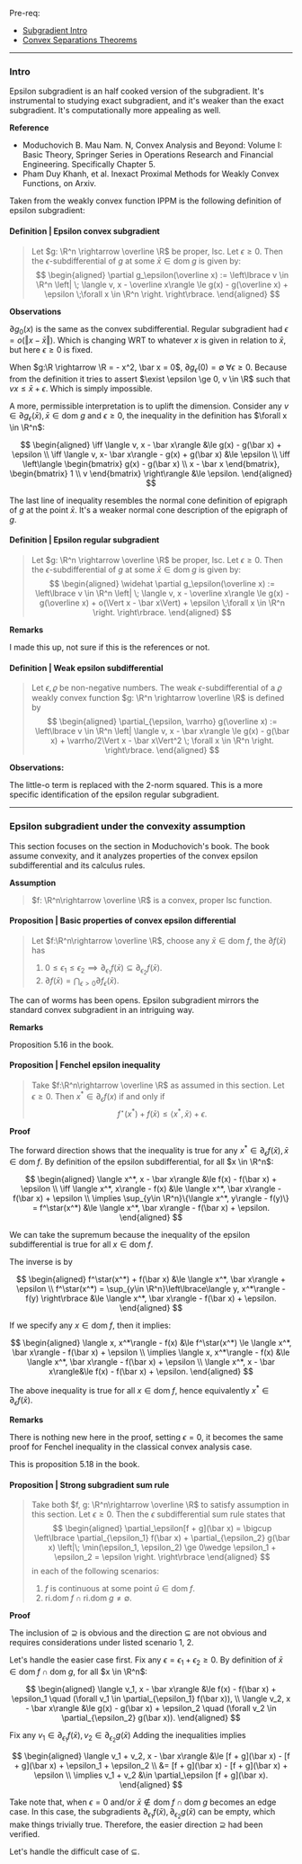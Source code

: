 Pre-req: 
- [Subgradient Intro](Subgradient%20Intro.md)
- [Convex Separations Theorems](../CVX%20Geometry/Strict%20Separations%20Theorem.md)


---
### **Intro**

Epsilon subgradient is an half cooked version of the subgradient. 
It's instrumental to studying exact subgradient, and it's weaker than the exact subgradient. 
It's computationally more appealing as well. 

**Reference**

- Moduchovich B. Mau Nam. N, Convex Analysis and Beyond: Volume I: Basic Theory, Springer Series in Operations Research and Financial Engineering. Specifically Chapter 5. 
- Pham Duy Khanh, et al. Inexact Proximal Methods for Weakly Convex Functions, on Arxiv. 

Taken from the weakly convex function IPPM is the following definition of epsilon subgradient: 

#### **Definition | Epsilon convex subgradient**
> Let $g: \R^n \rightarrow \overline \R$ be proper, lsc. 
> Let $\epsilon \ge 0$. 
> Then the $\epsilon$-subdifferential of $g$ at some $\bar x \in \text{dom}\;g$ is given by: 
> $$
> \begin{aligned}
>     \partial g_\epsilon(\overline x) := 
>     \left\lbrace
>         v \in \R^n \left| \; 
>             \langle v, x - \overline x\rangle \le 
>             g(x) - g(\overline x) + \epsilon \;\forall x \in \R^n
>         \right. 
>     \right\rbrace.
> \end{aligned}
> $$

**Observations**

$\partial g_0(x)$ is the same as the convex subdifferential. 
Regular subgradient had $\epsilon = o(\Vert x - \bar x\Vert)$. 
Which is changing WRT to whatever $x$ is given in relation to $\bar x$, but here $\epsilon \ge 0$ is fixed. 


When $g:\R \rightarrow \R = - x^2, \bar x = 0$, $\partial g_\epsilon(0) = \emptyset \;\forall \epsilon \ge 0$. 
Because from the definition it tries to assert $\exist \epsilon \ge 0, v \in \R$ such that $vx \le \bar x + \epsilon$. 
Which is simply impossible. 

A more, permissible interpretation is to uplift the dimension. 
Consider any $v \in \partial g_\epsilon(\bar x), \bar x \in \text{dom }g$ and $\epsilon \ge 0$, the inequality in the definition has $\forall x \in \R^n$: 

$$
\begin{aligned}
    \iff 
    \langle v, x - \bar x\rangle &\le g(x) - g(\bar x) + \epsilon 
    \\
    \iff 
    \langle v, x- \bar x\rangle - g(x) + g(\bar x) 
    &\le \epsilon
    \\
    \iff 
    \left\langle 
        \begin{bmatrix}
            g(x) - g(\bar x) \\ x - \bar x
        \end{bmatrix}, 
        \begin{bmatrix}
            1 \\ v
        \end{bmatrix}
    \right\rangle &\le \epsilon. 
\end{aligned}
$$

The last line of inequality resembles the normal cone definition of epigraph of $g$ at the point $\bar x$. 
It's a weaker normal cone description of the epigraph of $g$. 


#### **Definition | Epsilon regular subgradient**
> Let $g: \R^n \rightarrow \overline \R$ be proper, lsc. 
> Let $\epsilon \ge 0$. 
> Then the $\epsilon$-subdifferential of $g$ at some $\bar x \in \text{dom}\;g$ is given by: 
> $$
> \begin{aligned}
>     \widehat \partial g_\epsilon(\overline x) := 
>     \left\lbrace
>         v \in \R^n \left| \; 
>             \langle v, x - \overline x\rangle \le 
>             g(x) - g(\overline x) + o(\Vert x - \bar x\Vert) + \epsilon \;\forall x \in \R^n
>         \right. 
>     \right\rbrace.
> \end{aligned}
> $$


**Remarks**

I made this up, not sure if this is the references or not. 


#### **Definition | Weak epsilon subdifferential**
> Let $\epsilon, \varrho$ be non-negative numbers. 
> The weak $\epsilon$-subdifferential of a $\varrho$ weakly convex function $g: \R^n \rightarrow \overline \R$ is defined by 
> $$
> \begin{aligned}
>     \partial_{\epsilon, \varrho} g(\overline x) := 
>     \left\lbrace
>         v \in \R^n \left| 
>             \langle v, x - \bar x\rangle \le 
>             g(x) - g(\bar x) + \varrho/2\Vert x - \bar x\Vert^2 \; \forall x \in \R^n
>         \right.
>     \right\rbrace. 
> \end{aligned}
> $$

**Observations:**

The little-o term is replaced with the 2-norm squared. 
This is a more specific identification of the epsilon regular subgradient. 


---
### **Epsilon subgradient under the convexity assumption**

This section focuses on the section in Moduchovich's book. 
The book assume convexity, and it analyzes properties of the convex epsilon subdifferential and its calculus rules. 

**Assumption**

> $f: \R^n\rightarrow \overline \R$ is a convex, proper lsc function. 





#### **Proposition | Basic properties of convex epsilon differential**
> Let $f:\R^n\rightarrow \overline \R$, choose any $\bar x \in \text{dom }f$, the $\partial f(\bar x)$ has 
> 1. $0\le\epsilon_1\le \epsilon_2\implies \partial_{\epsilon_1}f(\bar x)\subseteq \partial_{\epsilon_2}f(\bar x)$. 
> 2. $\partial f(\bar x) = \bigcap_{\epsilon > 0}\partial f_\epsilon(\bar x)$. 


The can of worms has been opens. 
Epsilon subgradient mirrors the standard convex subgradient in an intriguing way. 

**Remarks**

Proposition 5.16 in the book. 

#### **Proposition | Fenchel epsilon inequality**
> Take $f:\R^n\rightarrow \overline \R$ as assumed in this section. 
> Let $\epsilon \ge 0$. 
> Then $x^* \in \partial_\epsilon f(x)$ if and only if 
> $$
>     f^\star(x^*) + f(\bar x) \le \langle x^*, \bar x\rangle + \epsilon.
> $$

**Proof**

The forward direction shows that the inequality is true for any $x^* \in \partial_\epsilon f(\bar x), \bar x \in \text{dom}\; f$. 
By definition of the epsilon subdifferential, for all $x \in \R^n$: 

$$
\begin{aligned}
    \langle x^*, x - \bar x\rangle 
    &\le f(x) - f(\bar x) + \epsilon
    \\
    \iff 
    \langle x^*, x\rangle - f(x) &\le 
    \langle x^*, \bar x\rangle - f(\bar x) + \epsilon
    \\
    \implies 
    \sup_{y\in \R^n}\{\langle x^*, y\rangle - f(y)\} = 
    f^\star(x^*) &\le 
    \langle x^*, \bar x\rangle - f(\bar x) + \epsilon. 
\end{aligned}
$$

We can take the supremum because the inequality of the epsilon subdifferential is true for all $x \in \text{dom}\; f$. 

The inverse is by 

$$
\begin{aligned}
    f^\star(x^*) + f(\bar x) 
    &\le \langle x^*, \bar x\rangle + \epsilon
    \\
    f^\star(x^*) = 
    \sup_{y\in \R^n}\left\lbrace\langle y, x^*\rangle - f(y) \right\rbrace
    &\le 
    \langle x^*, \bar x\rangle - f(\bar x)  + \epsilon. 
\end{aligned}
$$

If we specify any $x \in \text{dom}\; f$, then it implies: 

$$
\begin{aligned}
    \langle x, x^*\rangle - f(x) 
    &\le f^\star(x^*) 
    \le \langle x^*, \bar x\rangle - f(\bar x) + \epsilon
    \\
    \implies 
    \langle x, x^*\rangle - f(x) 
    &\le
    \langle x^*, \bar x\rangle - f(\bar x) + \epsilon
    \\
    \langle x^*, x - \bar x\rangle&\le 
    f(x) - f(\bar x) + \epsilon. 
\end{aligned}
$$

The above inequality is true for all $x\in \text{dom}\; f$, hence equivalently $x^*\in \partial_\epsilon f(\bar x)$. 

**Remarks**

There is nothing new here in the proof, setting $\epsilon = 0$, it becomes the same proof for Fenchel inequality in the classical convex analysis case. 

This is proposition 5.18 in the book. 


#### **Proposition | Strong subgradient sum rule**
> Take both $f, g: \R^n\rightarrow \overline \R$ to satisfy assumption in this section. 
> Let $\epsilon \ge 0$. 
> Then the $\epsilon$ subdifferential sum rule states that 
> $$
> \begin{aligned}
>     \partial_\epsilon[f + g](\bar x) = 
>     \bigcup \left\lbrace
>         \partial_{\epsilon_1} f(\bar x) + 
>         \partial_{\epsilon_2} g(\bar x) \left|\; 
>             \min(\epsilon_1, \epsilon_2) \ge 0\wedge 
>             \epsilon_1 + \epsilon_2 = \epsilon
>         \right.
>     \right\rbrace
> \end{aligned}
> $$
> in each of the following scenarios:
> 1. $f$ is continuous at some point $\bar u \in \text{dom}\; f$. 
> 2. $\text{ri.dom}\; f \cap \text{ri.dom}\;g \neq \emptyset$. 

**Proof**

The inclusion of $\supseteq$ is obvious and the direction $\subseteq$ are not obvious and requires considerations under listed scenario 1, 2. 

Let's handle the easier case first. 
Fix any $\epsilon = \epsilon_1 + \epsilon_2 \ge 0$. 
By definition of $\bar x \in \text{dom}\; f \cap \text{dom}\; g$, for all $x \in \R^n$: 

$$ 
\begin{aligned}
    \langle v_1, x - \bar x\rangle 
    &\le f(x) - f(\bar x) + \epsilon_1 \quad (\forall v_1 \in \partial_{\epsilon_1} f(\bar x)), 
    \\
    \langle v_2, x - \bar x\rangle 
    &\le g(x) - g(\bar x) + \epsilon_2 \quad (\forall v_2 \in \partial_{\epsilon_2} g(\bar x)). 
\end{aligned}
$$

Fix any $v_1 \in \partial_{\epsilon_1}f(\bar x), v_2 \in \partial_{\epsilon_2}g(\bar x)$
Adding the inequalities implies

$$
\begin{aligned}
    \langle v_1 + v_2, x - \bar x\rangle &\le 
    [f + g](\bar x)
    - 
    [f + g](\bar x) + \epsilon_1 + \epsilon_2
    \\
    &= 
    [f + g](\bar x)
    - 
    [f + g](\bar x) + \epsilon
    \\
    \implies 
    v_1 + v_2 &\in \partial_\epsilon [f + g](\bar x). 
\end{aligned}
$$

Take note that, when $\epsilon = 0$ and/or $\bar x \not\in \text{dom}\; f\cap \text{dom}\; g$ becomes an edge case.
In this case, the subgradients $\partial_{\epsilon_1} f(\bar x), \partial_{\epsilon_2} g(\bar x)$ can be empty, which make things trivially true. 
Therefore, the easier direction $\supseteq$ had been verified. 

Let's handle the difficult case of $\subseteq$. 
